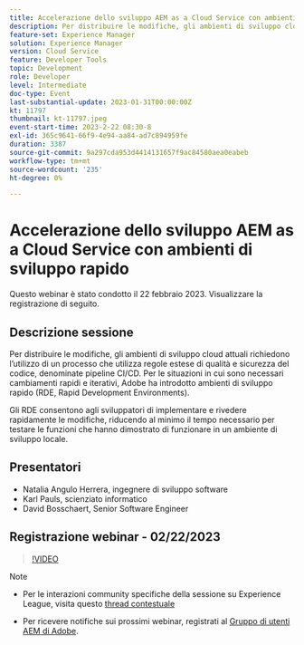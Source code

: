 ```yaml
---
title: Accelerazione dello sviluppo AEM as a Cloud Service con ambienti di sviluppo rapido
description: Per distribuire le modifiche, gli ambienti di sviluppo cloud attuali richiedono l’utilizzo di un processo che utilizza regole estese di qualità e sicurezza del codice, denominate pipeline CI/CD. Per le situazioni in cui sono necessarie modifiche rapide e iterative, Adobe ha introdotto gli ambienti di sviluppo rapido (RDE, Rapid Development Environments).Gli RDE consentono agli sviluppatori di implementare e rivedere rapidamente le modifiche, riducendo al minimo il tempo necessario per testare le funzioni che hanno dimostrato di funzionare in un ambiente di sviluppo locale.
feature-set: Experience Manager
solution: Experience Manager
version: Cloud Service
feature: Developer Tools
topic: Development
role: Developer
level: Intermediate
doc-type: Event
last-substantial-update: 2023-01-31T00:00:00Z
kt: 11797
thumbnail: kt-11797.jpeg
event-start-time: 2023-2-22 08:30-8
exl-id: 365c9641-66f9-4e94-aa84-ad7c894959fe
duration: 3387
source-git-commit: 9a297cda953d4414131657f9ac84580aea0eabeb
workflow-type: tm+mt
source-wordcount: '235'
ht-degree: 0%

---
```


# Accelerazione dello sviluppo AEM as a Cloud Service con ambienti di sviluppo rapido

Questo webinar è stato condotto il 22 febbraio 2023. Visualizzare la registrazione di seguito.

## Descrizione sessione

Per distribuire le modifiche, gli ambienti di sviluppo cloud attuali richiedono l’utilizzo di un processo che utilizza regole estese di qualità e sicurezza del codice, denominate pipeline CI/CD. Per le situazioni in cui sono necessari cambiamenti rapidi e iterativi, Adobe ha introdotto ambienti di sviluppo rapido (RDE, Rapid Development Environments).

Gli RDE consentono agli sviluppatori di implementare e rivedere rapidamente le modifiche, riducendo al minimo il tempo necessario per testare le funzioni che hanno dimostrato di funzionare in un ambiente di sviluppo locale.

## Presentatori

* Natalia Angulo Herrera, ingegnere di sviluppo software
* Karl Pauls, scienziato informatico
* David Bosschaert, Senior Software Engineer

## Registrazione webinar - 02/22/2023

>[!VIDEO](https://video.tv.adobe.com/v/3415876)

>[!NOTE]
>
>* Per le interazioni community specifiche della sessione su Experience League, visita questo [thread contestuale](http://bit.ly/3x1Cl8x)
>
>* Per ricevere notifiche sui prossimi webinar, registrati al [Gruppo di utenti AEM di Adobe](https://aem-augs.adobe.com/).
